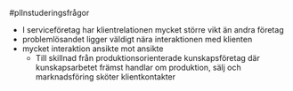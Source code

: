 #plInstuderingsfrågor 

- I serviceföretag har klientrelationen mycket större vikt än andra företag
- problemlösandet ligger väldigt nära interaktionen med klienten
- mycket interaktion ansikte mot ansikte
	- Till skillnad från produktionsorienterade kunskapsföretag där kunskapsarbetet främst handlar om produktion, sälj och marknadsföring sköter klientkontakter

